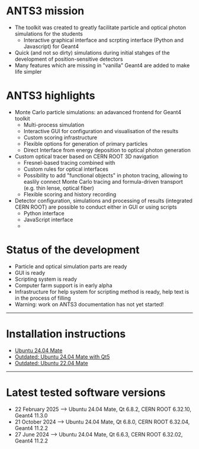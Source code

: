 # ANTS3 mission

* The toolkit was created to greatly facilitate particle and optical photon simulations for the students
   * Interactive graphical interface and scrpting interface (Python and Javascript) for Geant4
 * Quick (and not so dirty) simulations during initial stahges of the development of position-sensitive detectors
 * Many features which are missing in "vanilla" Geant4 are added to make life simpler

# ANTS3 highlights

* Monte Carlo particle simulations: an adavanced frontend for Geant4 toolkit
   * Multi-process simulation
   * Interactive GUI for configuration and visualisation of the results
   * Custom scoring infrastructure
   * Flexible options for generation of primary particles
   * Direct Interface from energy deposition to optical photon generation
 * Custom optical tracer based on CERN ROOT 3D navigation
   * Fresnel-based tracing combined with
   * Custom rules for optical interfaces
   * Possibility to add "functional objects" in photon tracing, allowing to easlily connect Monte Carlo tracing and formula-driven transport (e.g. thin lense, optical fiber)
   * Flexible scoring and history recording
 * Detector configuration, simulations and processing of results (integrated CERN ROOT) are possible  to conduct either in GUI or using scripts
   * Python interface
   * JavaScript interface
   * 
# Status of the development

* Particle and optical simulation parts are ready  
* GUI is ready
* Scripting system is ready
* Computer farm support is in early alpha
* Infrastructure for help system for scripting method is ready, help text is in the process of filling
* Warning: work on ANTS3 documentation has not yet started!

---

# Installation instructions
* [Ubuntu 24.04 Mate](https://github.com/andrmor/ANTS3bundle/wiki/Install_Ubuntu24.04_Qt6)
* [Outdated: Ubuntu 24.04 Mate with Qt5](https://github.com/andrmor/ANTS3bundle/wiki/Install_Ubuntu22.04_Qt5)
* [Outdated: Ubuntu 22.04 Mate](https://github.com/andrmor/ANTS3bundle/wiki/Install_Ubuntu22.04)
 
 ---

 # Latest tested software versions

* 22 February 2025 --> Ubuntu 24.04 Mate, Qt 6.8.2, CERN ROOT 6.32.10, Geant4 11.3.0
* 21 October 2024 --> Ubuntu 24.04 Mate, Qt 6.8.0, CERN ROOT 6.32.04, Geant4 11.2.2
* 27 June 2024 --> Ubuntu 24.04 Mate, Qt 6.6.3, CERN ROOT 6.32.02, Geant4 11.2.2

